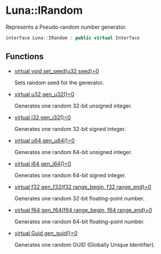 # Luna::IRandom
Represents a Pseudo-random number generator. 

```c++
interface Luna::IRandom : public virtual Interface
```

## Functions
* [virtual void set_seed(u32 seed)=0](struct_luna_1_1_i_random_1aea5e5d0ead35d611e22be97fef9d4ad0.md)

    Sets random seed for the generator. 

* [virtual u32 gen_u32()=0](struct_luna_1_1_i_random_1a4e97435ea0c68b5c755fbdc51dcfda81.md)

    Generates one random 32-bit unsigned integer. 

* [virtual i32 gen_i32()=0](struct_luna_1_1_i_random_1acdcf572b4cd6adebd10cf13f98d1c640.md)

    Generates one random 32-bit signed integer. 

* [virtual u64 gen_u64()=0](struct_luna_1_1_i_random_1a947974c4ce35f1f686128d421cc82246.md)

    Generates one random 64-bit unsigned integer. 

* [virtual i64 gen_i64()=0](struct_luna_1_1_i_random_1a7981e3767a4abf932de843d0eb7e06b2.md)

    Generates one random 64-bit signed integer. 

* [virtual f32 gen_f32(f32 range_begin, f32 range_end)=0](struct_luna_1_1_i_random_1adf32755ca3030b6b3bbcf8bb1df021ba.md)

    Generates one random 32-bit floating-point number. 

* [virtual f64 gen_f64(f64 range_begin, f64 range_end)=0](struct_luna_1_1_i_random_1a060934db2fb7c3013799f6fbef4a4231.md)

    Generates one random 64-bit floating-point number. 

* [virtual Guid gen_guid()=0](struct_luna_1_1_i_random_1ace8b125c8fda7da43adea042fafa1cf7.md)

    Generates one random GUID (Globally Unique Identifier). 


